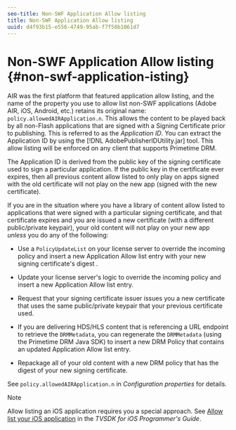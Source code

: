 ```yaml
---
seo-title: Non-SWF Application Allow listing
title: Non-SWF Application Allow listing
uuid: d4f93b15-e556-4749-95ab-f7f58b1061d7
---
```


# Non-SWF Application Allow listing {#non-swf-application-isting}

AIR was the first platform that featured application allow listing, and the name of the property you use to allow list non-SWF applications (Adobe AIR, iOS, Android, etc.) retains its original name: `policy.allowedAIRApplication.n`. This allows the content to be played back by all non-Flash applications that are signed with a Signing Certificate prior to publishing. This is referred to as the *Application ID*. You can extract the Application ID by using the [!DNL AdobePublisherIDUtility.jar] tool. This allow listing will be enforced on any client that supports Primetime DRM.

The Application ID is derived from the public key of the signing certificate used to sign a particular application. If the public key in the certificate ever expires, then all previous content allow listed to only play on apps signed with the old certificate will not play on the new app (signed with the new certificate).

If you are in the situation where you have a library of content allow listed to applications that were signed with a particular signing certificate, and that certificate expires and you are issued a new certificate (with a different public/private keypair), your old content will not play on your new app *unless* you do any of the following:

* Use a `PolicyUpdateList` on your license server to override the incoming policy and insert a new Application Allow list entry with your new signing certificate's digest . 
* Update your license server's logic to override the incoming policy and insert a new Application Allow list entry. 
* Request that your signing certificate issuer issues you a new certificate that uses the same public/private keypair that your previous certificate used. 
* If you are delivering HDS/HLS content that is referencing a URL endpoint to retrieve the `DRMMetadata`, you can regenerate the `DRMMetadata` (using the Primetime DRM Java SDK) to insert a new DRM Policy that contains an updated Application Allow list entry. 

* Repackage all of your old content with a new DRM policy that has the digest of your new signing certificate.

See `policy.allowedAIRApplication.n` in *Configuration properties* for details.

>[!NOTE]
>
>Allow listing an iOS application requires you a special approach. See [Allow list your iOS application](../../../../../programming/tvsdk-3x-ios-prog/ios-3x-drm-content-security/ios-3x-allowlist-your-ios-application.md) in the *TVSDK for iOS Programmer's Guide*.
